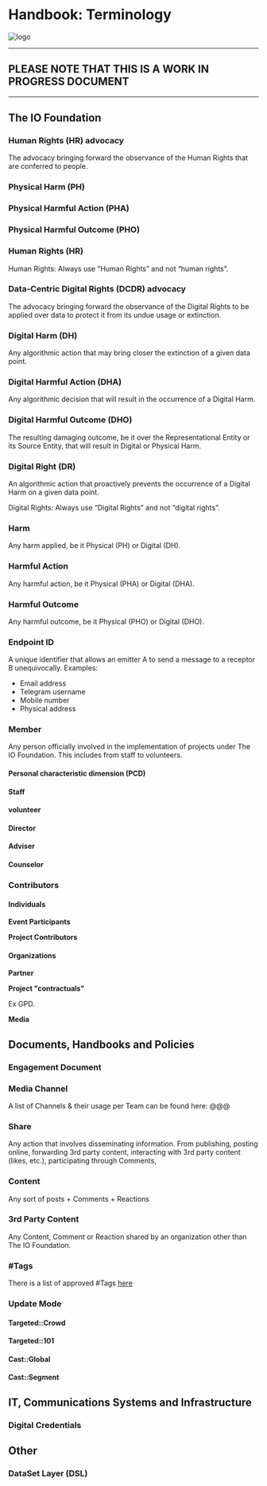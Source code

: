 # Handbook: Terminology

![logo](https://user-images.githubusercontent.com/9198668/103223358-02a5ae80-4961-11eb-9a78-c6ebc20d7691.png)

***

## PLEASE NOTE THAT THIS IS A WORK IN PROGRESS DOCUMENT

***

## The IO Foundation

### Human Rights (HR) advocacy

The advocacy bringing forward the observance of the Human Rights that are conferred to people.

### Physical Harm (PH)

### Physical Harmful Action (PHA)

### Physical Harmful Outcome (PHO)

### Human Rights (HR)

Human Rights: Always use “Human Rights” and not “human rights”.

### Data-Centric Digital Rights (DCDR) advocacy

The advocacy bringing forward the observance of the Digital Rights to be applied over data to protect it from its undue usage or extinction.

### Digital Harm (DH)

Any algorithmic action that may bring closer the extinction of a given data point.

### Digital Harmful Action (DHA)

Any algorithmic decision that will result in the occurrence of a Digital Harm.

### Digital Harmful Outcome (DHO)

The resulting damaging outcome, be it over the Representational Entity or its Source Entity, that will result in Digital or Physical Harm.

### Digital Right (DR)

An algorithmic action that proactively prevents the occurrence of a Digital Harm on a given data point.

Digital Rights: Always use “Digital Rights” and not “digital rights”.

### Harm

Any harm applied, be it Physical (PH) or Digital (DH).

### Harmful Action

Any harmful action, be it Physical (PHA) or Digital (DHA).

### Harmful Outcome

Any harmful outcome, be it Physical (PHO) or Digital (DHO).

### Endpoint ID

A unique identifier that allows an emitter A to send a message to a receptor B unequivocally. Examples:

* Email address
* Telegram username
* Mobile number
* Physical address

### Member

Any person officially involved in the implementation of projects under The IO Foundation. This includes from staff to volunteers.

#### Personal characteristic dimension (PCD)

#### Staff

#### volunteer

#### Director

#### Adviser

#### Counselor

### Contributors

#### Individuals

**Event Participants**

**Project Contributors**

#### Organizations

**Partner**

**Project "contractuals"**

Ex GPD.

**Media**

## Documents, Handbooks and Policies

### Engagement Document

### Media Channel

A list of Channels & their usage per Team can be found here: @@@

### Share

Any action that involves disseminating information. From publishing, posting online, forwarding 3rd party content, interacting with 3rd party content (likes, etc.), participating through Comments,

### Content

Any sort of posts + Comments + Reactions

### 3rd Party Content

Any Content, Comment or Reaction shared by an organization other than The IO Foundation.

### #Tags

There is a list of approved #Tags [here](https://tiof.click/Tags)

### Update Mode

#### Targeted::Crowd

#### Targeted::101

#### Cast::Global

#### Cast::Segment

## IT, Communications Systems and Infrastructure

### Digital Credentials

## Other

### DataSet Layer (DSL)

